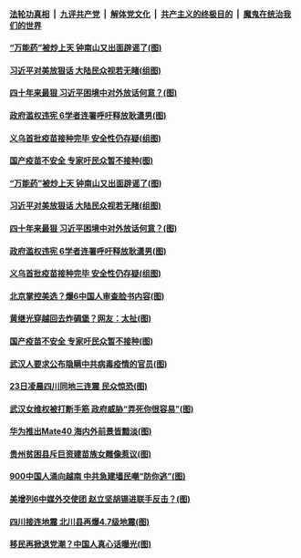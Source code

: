 ####  [法轮功真相](../../../../basic/blob/master/README.md?t=10242031) &nbsp;|&nbsp; [九评共产党](../../../../9ping.md/blob/master/README.md?t=10242031) &nbsp;|&nbsp; [解体党文化](../../../../jtdwh.md/blob/master/README.md?t=10242031)  &nbsp;|&nbsp; [共产主义的终极目的](../../../../gczydzjmd.md/blob/master/README.md?t=10242031) &nbsp;|&nbsp; [魔鬼在统治我们的世界](../../../../mgztzwmdsj.md/blob/master/README.md?t=10242031) 

#### [“万能药”被炒上天 钟南山又出面辟谣了(图)](../pages/p1/950263.md?t=10242031) 

#### [习近平对美放狠话 大陆民众视若无睹(组图)](../pages/p1/950220.md?t=10242031) 

#### [四十年来最狠 习近平困境中对外放话何意？(图)](../pages/p1/950171.md?t=10242031) 

#### [政府滥权违宪 6学者连署呼吁释放耿潇男(图)](../pages/p1/950180.md?t=10242031) 

#### [义乌首批疫苗接种完毕 安全性仍存疑(组图)](../pages/p1/950183.md?t=10242031) 

#### [国产疫苗不安全 专家吁民众暂不接种(图)](../pages/p1/950164.md?t=10242031) 

#### [“万能药”被炒上天 钟南山又出面辟谣了(图)](../pages/p1/950263.md?t=10242031) 

#### [习近平对美放狠话 大陆民众视若无睹(组图)](../pages/p1/950220.md?t=10242031) 

#### [四十年来最狠 习近平困境中对外放话何意？(图)](../pages/p1/950171.md?t=10242031) 

#### [政府滥权违宪 6学者连署呼吁释放耿潇男(图)](../pages/p1/950180.md?t=10242031) 

#### [义乌首批疫苗接种完毕 安全性仍存疑(组图)](../pages/p1/950183.md?t=10242031) 

#### [北京掌控美选？爆6中国人审查脸书内容(图)](../pages/p1/950181.md?t=10242031) 

#### [黄继光穿越回去炸碉堡？网友：太扯(图)](../pages/p1/950150.md?t=10242031) 

#### [国产疫苗不安全 专家吁民众暂不接种(图)](../pages/p1/950164.md?t=10242031) 


#### [武汉人要求公布隐瞒中共病毒疫情的官员(图)](../pages/p1/950130.md?t=10242031) 

#### [23日凌晨四川同地三连震 民众惊恐(图)](../pages/p1/950117.md?t=10242031) 


#### [武汉女维权被打断手筋 政府威胁“弄死你很容易”(图)](../pages/p1/950106.md?t=10242031) 

#### [华为推出Mate40 海内外前景皆黯淡(图)](../pages/p1/950101.md?t=10242031) 

#### [贵州贫困县斥巨资建苗族女雕像惹议(图)](../pages/p1/950063.md?t=10242031) 

#### [900中国人涌向越南 中共急建墙民嘲“防你逃”(图)](../pages/p1/950068.md?t=10242031) 


#### [美增列6中媒外交使团 赵立坚胡锡进联手反击？(图)](../pages/p1/950051.md?t=10242031) 

#### [四川接连地震 北川县再爆4.7级地震(图)](../pages/p1/950032.md?t=10242031) 

#### [移民再掀退党潮？中国人真心话曝光(图)](../pages/p1/950020.md?t=10242031) 

